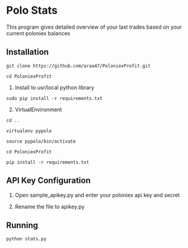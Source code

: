 # Polo Stats 

This program gives detailed overview of your last trades based on your current poloniex balances

## Installation

```
git clone https://github.com/araa47/PoloniexProfit.git 
```

```
cd PoloniexProfit 
```

1) Install to usr/local python library

```
sudo pip install -r requirements.txt 
```

2) VirtualEnvironment

```
cd ..
```

```
virtualenv pypolo 
```

```
source pypolo/bin/activate
```

```
cd PoloniexProfit 
```

```
pip install -r requirements.txt
```



## API Key Configuration 

1) Open sample_apikey.py and enter your poloniex api key and secret 

2) Rename the file to apikey.py 

## Running 

```
python stats.py 

```


